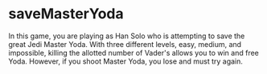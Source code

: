 # saveMasterYoda
In this game, you are playing as Han Solo who is attempting to save the great Jedi Master Yoda. With three different levels, easy, medium, and impossible, killing the allotted number of Vader's allows you to win and free Yoda. However, if you shoot Master Yoda, you lose and must try again. 
